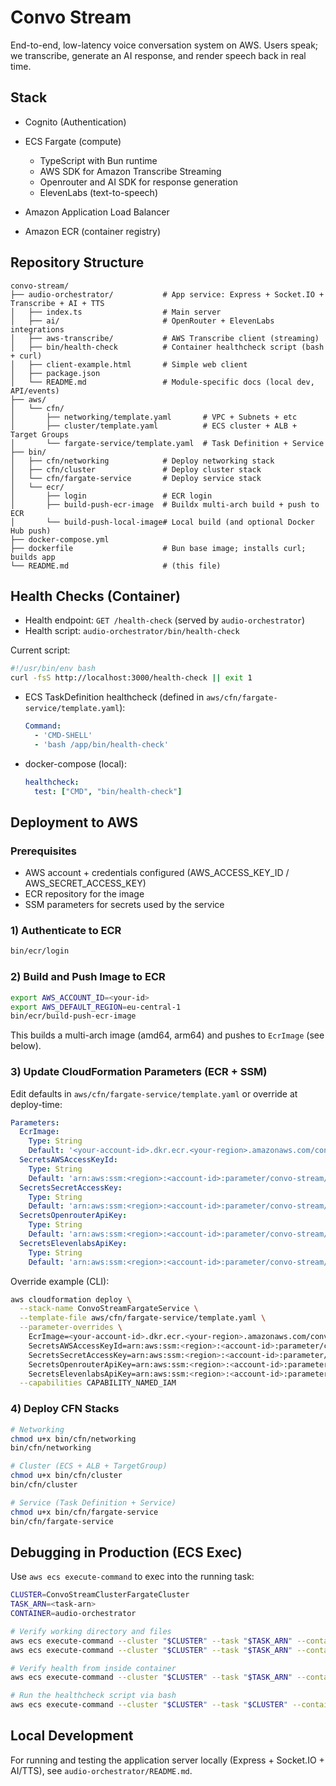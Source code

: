 # Convo Stream

End-to-end, low-latency voice conversation system on AWS. Users speak; we transcribe, generate an AI response, and render speech back in real time.

## Stack

- Cognito (Authentication)
- ECS Fargate (compute)
  - TypeScript with Bun runtime
  - AWS SDK for Amazon Transcribe Streaming
  - Openrouter and AI SDK for response generation 
  - ElevenLabs (text-to-speech)

- Amazon Application Load Balancer
- Amazon ECR (container registry)

## Repository Structure

```
convo-stream/
├── audio-orchestrator/           # App service: Express + Socket.IO + Transcribe + AI + TTS
│   ├── index.ts                  # Main server
│   ├── ai/                       # OpenRouter + ElevenLabs integrations
│   ├── aws-transcribe/           # AWS Transcribe client (streaming)
│   ├── bin/health-check          # Container healthcheck script (bash + curl)
│   ├── client-example.html       # Simple web client
│   ├── package.json
│   └── README.md                 # Module-specific docs (local dev, API/events)
├── aws/
│   └── cfn/
│       ├── networking/template.yaml       # VPC + Subnets + etc
│       ├── cluster/template.yaml          # ECS cluster + ALB + Target Groups
│       └── fargate-service/template.yaml  # Task Definition + Service
├── bin/
│   ├── cfn/networking            # Deploy networking stack
│   ├── cfn/cluster               # Deploy cluster stack
│   └── cfn/fargate-service       # Deploy service stack
│   └── ecr/
│       ├── login                 # ECR login
│       ├── build-push-ecr-image  # Buildx multi-arch build + push to ECR
│       └── build-push-local-image# Local build (and optional Docker Hub push)
├── docker-compose.yml
├── dockerfile                    # Bun base image; installs curl; builds app
└── README.md                     # (this file)
```

## Health Checks (Container)

- Health endpoint: `GET /health-check` (served by `audio-orchestrator`)
- Health script: `audio-orchestrator/bin/health-check`

Current script:
```bash
#!/usr/bin/env bash
curl -fsS http://localhost:3000/health-check || exit 1
```

- ECS TaskDefinition healthcheck (defined in `aws/cfn/fargate-service/template.yaml`):
  ```yaml
  Command:
    - 'CMD-SHELL'
    - 'bash /app/bin/health-check'
  ```
- docker-compose (local):
  ```yaml
  healthcheck:
    test: ["CMD", "bin/health-check"]
  ```

## Deployment to AWS

### Prerequisites

- AWS account + credentials configured (AWS_ACCESS_KEY_ID / AWS_SECRET_ACCESS_KEY)
- ECR repository for the image
- SSM parameters for secrets used by the service

### 1) Authenticate to ECR

```bash
bin/ecr/login
```

### 2) Build and Push Image to ECR

```bash
export AWS_ACCOUNT_ID=<your-id>
export AWS_DEFAULT_REGION=eu-central-1
bin/ecr/build-push-ecr-image
```

This builds a multi-arch image (amd64, arm64) and pushes to `EcrImage` (see below).

### 3) Update CloudFormation Parameters (ECR + SSM)

Edit defaults in `aws/cfn/fargate-service/template.yaml` or override at deploy-time:

```yaml
Parameters:
  EcrImage:
    Type: String
    Default: '<your-account-id>.dkr.ecr.<your-region>.amazonaws.com/convo-stream'
  SecretsAWSAccessKeyId:
    Type: String
    Default: 'arn:aws:ssm:<region>:<account-id>:parameter/convo-stream/AWS_ACCESS_KEY_ID'
  SecretsSecretAccessKey:
    Type: String
    Default: 'arn:aws:ssm:<region>:<account-id>:parameter/convo-stream/AWS_SECRET_ACCESS_KEY'
  SecretsOpenrouterApiKey:
    Type: String
    Default: 'arn:aws:ssm:<region>:<account-id>:parameter/convo-stream/OPENROUTER_API_KEY'
  SecretsElevenlabsApiKey:
    Type: String
    Default: 'arn:aws:ssm:<region>:<account-id>:parameter/convo-stream/ELEVENLABS_API_KEY'
```

Override example (CLI):
```bash
aws cloudformation deploy \
  --stack-name ConvoStreamFargateService \
  --template-file aws/cfn/fargate-service/template.yaml \
  --parameter-overrides \
    EcrImage=<your-account-id>.dkr.ecr.<your-region>.amazonaws.com/convo-stream:latest \
    SecretsAWSAccessKeyId=arn:aws:ssm:<region>:<account-id>:parameter/convo-stream/AWS_ACCESS_KEY_ID \
    SecretsSecretAccessKey=arn:aws:ssm:<region>:<account-id>:parameter/convo-stream/AWS_SECRET_ACCESS_KEY \
    SecretsOpenrouterApiKey=arn:aws:ssm:<region>:<account-id>:parameter/convo-stream/OPENROUTER_API_KEY \
    SecretsElevenlabsApiKey=arn:aws:ssm:<region>:<account-id>:parameter/convo-stream/ELEVENLABS_API_KEY \
  --capabilities CAPABILITY_NAMED_IAM
```

### 4) Deploy CFN Stacks

```bash
# Networking
chmod u+x bin/cfn/networking
bin/cfn/networking

# Cluster (ECS + ALB + TargetGroup)
chmod u+x bin/cfn/cluster
bin/cfn/cluster

# Service (Task Definition + Service)
chmod u+x bin/cfn/fargate-service
bin/cfn/fargate-service
```

## Debugging in Production (ECS Exec)

Use `aws ecs execute-command` to exec into the running task:

```bash
CLUSTER=ConvoStreamClusterFargateCluster
TASK_ARN=<task-arn>
CONTAINER=audio-orchestrator

# Verify working directory and files
aws ecs execute-command --cluster "$CLUSTER" --task "$TASK_ARN" --container "$CONTAINER" --interactive --command "pwd"
aws ecs execute-command --cluster "$CLUSTER" --task "$TASK_ARN" --container "$CONTAINER" --interactive --command "ls -l"

# Verify health from inside container
aws ecs execute-command --cluster "$CLUSTER" --task "$TASK_ARN" --container "$CONTAINER" --interactive --command "curl -v http://localhost:3000/health-check"

# Run the healthcheck script via bash
aws ecs execute-command --cluster "$CLUSTER" --task "$CLUSTER" --container "$CONTAINER" --interactive --command "chmod +x /app/bin/health-check && bash /app/bin/health-check"
```

## Local Development

For running and testing the application server locally (Express + Socket.IO + AI/TTS), see `audio-orchestrator/README.md`.